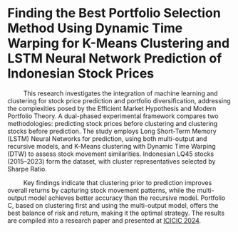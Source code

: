 # Finding the Best Portfolio Selection Method Using Dynamic Time Warping for K-Means Clustering and LSTM Neural Network Prediction of Indonesian Stock Prices
$\qquad$ This research investigates the integration of machine learning and clustering for stock price prediction and portfolio diversification, addressing the complexities posed by the Efficient Market Hypothesis and Modern Portfolio Theory. A dual-phased experimental framework compares two methodologies: predicting stock prices before clustering and clustering stocks before prediction. The study employs Long Short-Term Memory (LSTM) Neural Networks for prediction, using both multi-output and recursive models, and K-Means clustering with Dynamic Time Warping (DTW) to assess stock movement similarities. Indonesian LQ45 stocks (2015–2023) form the dataset, with cluster representatives selected by Sharpe Ratio.

$\qquad$ Key findings indicate that clustering prior to prediction improves overall returns by capturing stock movement patterns, while the multi-output model achieves better accuracy than the recursive model. Portfolio C, based on clustering first and using the multi-output model, offers the best balance of risk and return, making it the optimal strategy. The results are compiled into a research paper and presented at [ICICIC 2024](https://drive.google.com/file/d/1gm_bY-N_cOHLyV2q1gLZrGaVPCxIYsBK/view?usp=sharing).
